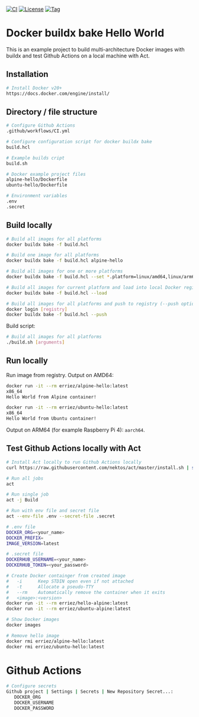 [![CI](https://github.com/Erriez/docker-buildx-multiarch-example/actions/workflows/CI.yml/badge.svg)](https://github.com/Erriez/docker-buildx-multiarch-example/actions/workflows/CI.yml) 
[![License](https://img.shields.io/github/license/Erriez/docker-buildx-multiarch-example)](https://github.com/Erriez/docker-buildx-multiarch-example/blob/master/LICENSE)
[![Tag](https://shields.io/github/v/tag/Erriez/docker-buildx-multiarch-example)](https://github.com/Erriez/docker-buildx-multiarch-example/tags)

# Docker buildx bake Hello World

This is an example project to build multi-architecture Docker images
with buildx and test Github Actions on a local machine with Act.

## Installation

```bash
# Install Docker v20+
https://docs.docker.com/engine/install/
```

## Directory / file structure

```bash
# Configure Github Actions
.github/workflows/CI.yml

# Configure configuration script for docker buildx bake
build.hcl

# Example builds cript
build.sh

# Docker example project files
alpine-hello/Dockerfile
ubuntu-hello/Dockerfile

# Environment variables
.env
.secret
```

## Build locally

```bash
# Build all images for all platforms
docker buildx bake -f build.hcl

# Build one image for all platforms
docker buildx bake -f build.hcl alpine-hello

# Build all images for one or more platforms
docker buildx bake -f build.hcl --set *.platform=linux/amd64,linux/arm64,linux/arm/v7

# Build all images for current platform and load into local Docker registry (--load option)
docker buildx bake -f build.hcl --load

# Build all images for all platforms and push to registry (--push option)
docker login [registry]
docker buildx bake -f build.hcl --push
```

Build script:

```bash
# Build all images for all platforms
./build.sh [arguments]
```

## Run locally

Run image from registry. Output on AMD64:

```bash
docker run -it --rm erriez/alpine-hello:latest
x86_64
Hello World from Alpine container!

docker run -it --rm erriez/ubuntu-hello:latest
x86_64
Hello World from Ubuntu container!
```

Output on ARM64 (for example Raspberry Pi 4): `aarch64`.

## Test Github Actions locally with Act

```bash
# Install Act locally to run Github Actions locally
curl https://raw.githubusercontent.com/nektos/act/master/install.sh | sudo bash

# Run all jobs
act

# Run single job
act -j Build

# Run with env file and secret file
act --env-file .env --secret-file .secret

# .env file
DOCKER_ORG=<your_name>
DOCKER_PREFIX=
IMAGE_VERSION=latest

# .secret file
DOCKERHUB_USERNAME=<your_name>
DOCKERHUB_TOKEN=<your_password>

# Create Docker containger from created image
#   -i      Keep STDIN open even if not attached
#   -t      Allocate a pseudo-TTY
#   --rm    Automatically remove the container when it exits
#   <image>:<version>
docker run -it --rm erriez/hello-alpine:latest
docker run -it --rm erriez/ubuntu-alpine:latest

# Show Docker images
docker images

# Remove hello image
docker rmi erriez/alpine-hello:latest
docker rmi erriez/ubuntu-hello:latest
```

# Github Actions

```bash
# Configure secrets
Github project | Settings | Secrets | New Repository Secret...:
   DOCKER_ORG
   DOCKER_USERNAME
   DOCKER_PASSWORD
```
